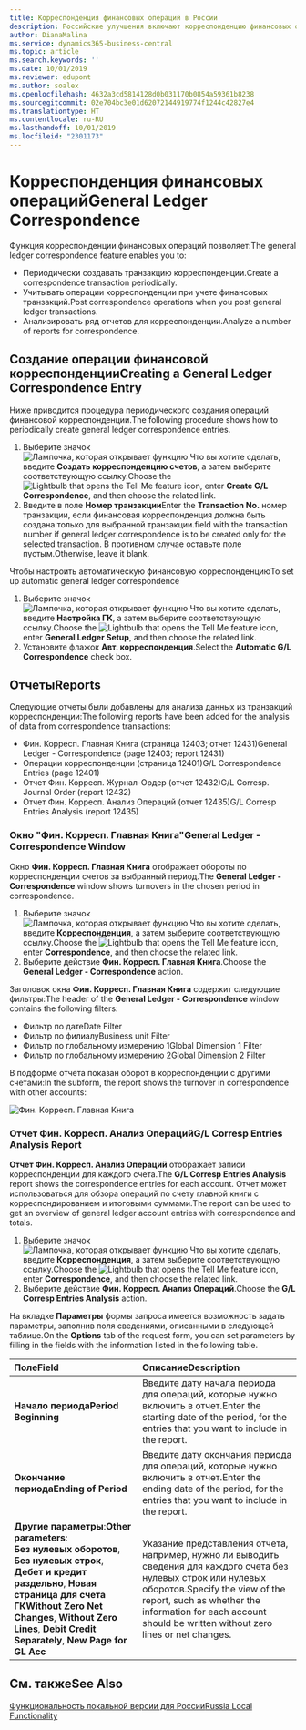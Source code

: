 ```yaml
---
title: Корреспонденция финансовых операций в России
description: Российские улучшения включают корреспонденцию финансовых операций.
author: DianaMalina
ms.service: dynamics365-business-central
ms.topic: article
ms.search.keywords: ''
ms.date: 10/01/2019
ms.reviewer: edupont
ms.author: soalex
ms.openlocfilehash: 4632a3cd5814128d0b031170b0854a59361b8238
ms.sourcegitcommit: 02e704bc3e01d62072144919774f1244c42827e4
ms.translationtype: HT
ms.contentlocale: ru-RU
ms.lasthandoff: 10/01/2019
ms.locfileid: "2301173"
---
```

# <a name="general-ledger-correspondence"></a><span data-ttu-id="eb61d-103">Корреспонденция финансовых операций</span><span class="sxs-lookup"><span data-stu-id="eb61d-103">General Ledger Correspondence</span></span>

<span data-ttu-id="eb61d-104">Функция корреспонденции финансовых операций позволяет:</span><span class="sxs-lookup"><span data-stu-id="eb61d-104">The general ledger correspondence feature enables you to:</span></span> 

- <span data-ttu-id="eb61d-105">Периодически создавать транзакцию корреспонденции.</span><span class="sxs-lookup"><span data-stu-id="eb61d-105">Create a correspondence transaction periodically.</span></span>
- <span data-ttu-id="eb61d-106">Учитывать операции корреспонденции при учете финансовых транзакций.</span><span class="sxs-lookup"><span data-stu-id="eb61d-106">Post correspondence operations when you post general ledger transactions.</span></span>
- <span data-ttu-id="eb61d-107">Анализировать ряд отчетов для корреспонденции.</span><span class="sxs-lookup"><span data-stu-id="eb61d-107">Analyze a number of reports for correspondence.</span></span>

 

## <a name="creating-a-general-ledger-correspondence-entry"></a><span data-ttu-id="eb61d-108">Создание операции финансовой корреспонденции</span><span class="sxs-lookup"><span data-stu-id="eb61d-108">Creating a General Ledger Correspondence Entry</span></span>

 

<span data-ttu-id="eb61d-109">Ниже приводится процедура периодического создания операций финансовой корреспонденции.</span><span class="sxs-lookup"><span data-stu-id="eb61d-109">The following procedure shows how to periodically create general ledger correspondence entries.</span></span>

 

1. <span data-ttu-id="eb61d-110">Выберите значок ![Лампочка, которая открывает функцию Что вы хотите сделать](../../media/ui-search/search_small.png "Что вы хотите сделать"), введите **Создать корреспонденцию счетов**, а затем выберите соответствующую ссылку.</span><span class="sxs-lookup"><span data-stu-id="eb61d-110">Choose the ![Lightbulb that opens the Tell Me feature](../../media/ui-search/search_small.png "Tell me what you want to do") icon, enter **Create G/L Correspondence**, and then choose the related link.</span></span>
2. <span data-ttu-id="eb61d-111">Введите в поле **Номер транзакции**</span><span class="sxs-lookup"><span data-stu-id="eb61d-111">Enter the **Transaction No.**</span></span> <span data-ttu-id="eb61d-112">номер транзакции, если финансовая корреспонденция должна быть создана только для выбранной транзакции.</span><span class="sxs-lookup"><span data-stu-id="eb61d-112">field with the transaction number if general ledger correspondence is to be created only for the selected transaction.</span></span> <span data-ttu-id="eb61d-113">В противном случае оставьте поле пустым.</span><span class="sxs-lookup"><span data-stu-id="eb61d-113">Otherwise, leave it blank.</span></span>

 

<span data-ttu-id="eb61d-114">Чтобы настроить автоматическую финансовую корреспонденцию</span><span class="sxs-lookup"><span data-stu-id="eb61d-114">To set up automatic general ledger correspondence</span></span>

 

1. <span data-ttu-id="eb61d-115">Выберите значок ![Лампочка, которая открывает функцию Что вы хотите сделать](../../media/ui-search/search_small.png "Что вы хотите сделать"), введите **Настройка ГК**, а затем выберите соответствующую ссылку.</span><span class="sxs-lookup"><span data-stu-id="eb61d-115">Choose the ![Lightbulb that opens the Tell Me feature](../../media/ui-search/search_small.png "Tell me what you want to do") icon, enter **General Ledger Setup**, and then choose the related link.</span></span>
2. <span data-ttu-id="eb61d-116">Установите флажок **Авт. корреспонденция**.</span><span class="sxs-lookup"><span data-stu-id="eb61d-116">Select the **Automatic G/L Correspondence** check box.</span></span>

 

## <a name="reports"></a><span data-ttu-id="eb61d-117">Отчеты</span><span class="sxs-lookup"><span data-stu-id="eb61d-117">Reports</span></span>

 

<span data-ttu-id="eb61d-118">Следующие отчеты были добавлены для анализа данных из транзакций корреспонденции:</span><span class="sxs-lookup"><span data-stu-id="eb61d-118">The following reports have been added for the analysis of data from correspondence transactions:</span></span>

 

- <span data-ttu-id="eb61d-119">Фин. Корресп. Главная Книга (страница 12403; отчет 12431)</span><span class="sxs-lookup"><span data-stu-id="eb61d-119">General Ledger - Correspondence (page 12403; report 12431)</span></span>
- <span data-ttu-id="eb61d-120">Операции корреспонденции (страница 12401)</span><span class="sxs-lookup"><span data-stu-id="eb61d-120">G/L Correspondence Entries (page 12401)</span></span>
- <span data-ttu-id="eb61d-121">Отчет Фин. Корресп. Журнал-Ордер (отчет 12432)</span><span class="sxs-lookup"><span data-stu-id="eb61d-121">G/L Corresp. Journal Order (report 12432)</span></span>
- <span data-ttu-id="eb61d-122">Отчет Фин. Корресп. Анализ Операций (отчет 12435)</span><span class="sxs-lookup"><span data-stu-id="eb61d-122">G/L Corresp Entries Analysis (report 12435)</span></span>

 

### <a name="general-ledger---correspondence-window"></a><span data-ttu-id="eb61d-123">Окно "Фин. Корресп. Главная Книга"</span><span class="sxs-lookup"><span data-stu-id="eb61d-123">General Ledger - Correspondence Window</span></span>

 

<span data-ttu-id="eb61d-124">Окно **Фин. Корресп. Главная Книга** отображает обороты по корреспонденции счетов за выбранный период.</span><span class="sxs-lookup"><span data-stu-id="eb61d-124">The **General Ledger - Correspondence** window shows turnovers in the chosen period in correspondence.</span></span>

 

1. <span data-ttu-id="eb61d-125">Выберите значок ![Лампочка, которая открывает функцию Что вы хотите сделать](../../media/ui-search/search_small.png "Что вы хотите сделать"), введите **Корреспонденция**, а затем выберите соответствующую ссылку.</span><span class="sxs-lookup"><span data-stu-id="eb61d-125">Choose the ![Lightbulb that opens the Tell Me feature](../../media/ui-search/search_small.png "Tell me what you want to do") icon, enter **Correspondence**, and then choose the related link.</span></span>
2. <span data-ttu-id="eb61d-126">Выберите действие **Фин. Корресп. Главная Книга**.</span><span class="sxs-lookup"><span data-stu-id="eb61d-126">Choose the **General Ledger - Correspondence** action.</span></span>

 

<span data-ttu-id="eb61d-127">Заголовок окна **Фин. Корресп. Главная Книга** содержит следующие фильтры:</span><span class="sxs-lookup"><span data-stu-id="eb61d-127">The header of the **General Ledger - Correspondence** window contains the following filters:</span></span>

 

- <span data-ttu-id="eb61d-128">Фильтр по дате</span><span class="sxs-lookup"><span data-stu-id="eb61d-128">Date Filter</span></span>
- <span data-ttu-id="eb61d-129">Фильтр по филиалу</span><span class="sxs-lookup"><span data-stu-id="eb61d-129">Business unit Filter</span></span>
- <span data-ttu-id="eb61d-130">Фильтр по глобальному измерению 1</span><span class="sxs-lookup"><span data-stu-id="eb61d-130">Global Dimension 1 Filter</span></span>
- <span data-ttu-id="eb61d-131">Фильтр по глобальному измерению 2</span><span class="sxs-lookup"><span data-stu-id="eb61d-131">Global Dimension 2 Filter</span></span>

 

<span data-ttu-id="eb61d-132">В подформе отчета показан оборот в корреспонденции с другими счетами:</span><span class="sxs-lookup"><span data-stu-id="eb61d-132">In the subform, the report shows the turnover in correspondence with other accounts:</span></span>

![Фин. Корресп. Главная Книга](General-Ledger-Correspondence.png)

 

### <a name="gl-corresp-entries-analysis-report"></a><span data-ttu-id="eb61d-134">Отчет Фин. Корресп. Анализ Операций</span><span class="sxs-lookup"><span data-stu-id="eb61d-134">G/L Corresp Entries Analysis Report</span></span>

 

<span data-ttu-id="eb61d-135">**Отчет Фин. Корресп. Анализ Операций** отображает записи корреспонденции для каждого счета.</span><span class="sxs-lookup"><span data-stu-id="eb61d-135">The **G/L Corresp Entries Analysis** report shows the correspondence entries for each account.</span></span> <span data-ttu-id="eb61d-136">Отчет может использоваться для обзора операций по счету главной книги с корреспондированием и итоговыми суммами.</span><span class="sxs-lookup"><span data-stu-id="eb61d-136">The report can be used to get an overview of general ledger account entries with correspondence and totals.</span></span>

 

1. <span data-ttu-id="eb61d-137">Выберите значок ![Лампочка, которая открывает функцию Что вы хотите сделать](../../media/ui-search/search_small.png "Что вы хотите сделать"), введите **Корреспонденция**, а затем выберите соответствующую ссылку.</span><span class="sxs-lookup"><span data-stu-id="eb61d-137">Choose the ![Lightbulb that opens the Tell Me feature](../../media/ui-search/search_small.png "Tell me what you want to do") icon, enter **Correspondence**, and then choose the related link.</span></span>
2. <span data-ttu-id="eb61d-138">Выберите действие **Фин. Корресп. Анализ Операций**.</span><span class="sxs-lookup"><span data-stu-id="eb61d-138">Choose the **G/L Corresp Entries Analysis** action.</span></span>

 

<span data-ttu-id="eb61d-139">На вкладке **Параметры** формы запроса имеется возможность задать параметры, заполнив поля сведениями, описанными в следующей таблице.</span><span class="sxs-lookup"><span data-stu-id="eb61d-139">On the **Options** tab of the request form, you can set parameters by filling in the fields with the information listed in the following table.</span></span>

 

| <span data-ttu-id="eb61d-140">Поле</span><span class="sxs-lookup"><span data-stu-id="eb61d-140">Field</span></span>                                                        | <span data-ttu-id="eb61d-141">Описание</span><span class="sxs-lookup"><span data-stu-id="eb61d-141">Description</span></span>                                                  |
| :----------------------------------------------------------- | :----------------------------------------------------------- |
| <span data-ttu-id="eb61d-142">**Начало периода**</span><span class="sxs-lookup"><span data-stu-id="eb61d-142">**Period Beginning**</span></span>                                         | <span data-ttu-id="eb61d-143">Введите дату начала периода для операций, которые нужно включить в отчет.</span><span class="sxs-lookup"><span data-stu-id="eb61d-143">Enter the starting date of the period, for the entries that you want to include in the report.</span></span> |
| <span data-ttu-id="eb61d-144">**Окончание периода**</span><span class="sxs-lookup"><span data-stu-id="eb61d-144">**Ending of Period**</span></span>                                         | <span data-ttu-id="eb61d-145">Введите дату окончания периода для операций, которые нужно включить в отчет.</span><span class="sxs-lookup"><span data-stu-id="eb61d-145">Enter the ending date of the period, for the entries that you want to include in the report.</span></span> |
| <span data-ttu-id="eb61d-146">**Другие параметры**:</span><span class="sxs-lookup"><span data-stu-id="eb61d-146">**Other parameters**:</span></span><br /><span data-ttu-id="eb61d-147">**Без нулевых оборотов**, **Без нулевых строк**, **Дебет и кредит раздельно**, **Новая страница для счета ГК**</span><span class="sxs-lookup"><span data-stu-id="eb61d-147">**Without Zero Net Changes**, **Without Zero Lines**, **Debit Credit Separately**, **New Page for GL Acc**</span></span> | <span data-ttu-id="eb61d-148">Указание представления отчета, например, нужно ли выводить сведения для каждого счета без нулевых строк или нулевых оборотов.</span><span class="sxs-lookup"><span data-stu-id="eb61d-148">Specify the view of the report, such as whether the information for each account should be written without zero lines or net changes.</span></span> |

 

## <a name="see-also"></a><span data-ttu-id="eb61d-149">См. также</span><span class="sxs-lookup"><span data-stu-id="eb61d-149">See Also</span></span>

 

[<span data-ttu-id="eb61d-150">Функциональность локальной версии для России</span><span class="sxs-lookup"><span data-stu-id="eb61d-150">Russia Local Functionality</span></span>](russia-local-functionality.md)

